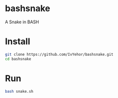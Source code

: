 # bashsnake
A Snake in BASH

# Install

```sh
git clone https://github.com/IvYehor/bashsnake.git
cd bashsnake
```

# Run

```sh
bash snake.sh 
```
